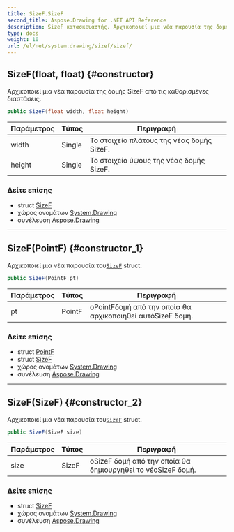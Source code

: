 ```yaml
---
title: SizeF.SizeF
second_title: Aspose.Drawing for .NET API Reference
description: SizeF κατασκευαστής. Αρχικοποιεί μια νέα παρουσία της δομής SizeF από τις καθορισμένες διαστάσεις.
type: docs
weight: 10
url: /el/net/system.drawing/sizef/sizef/
---
```

## SizeF(float, float) {#constructor}

Αρχικοποιεί μια νέα παρουσία της δομής SizeF από τις καθορισμένες διαστάσεις.

```csharp
public SizeF(float width, float height)
```

| Παράμετρος | Τύπος | Περιγραφή |
| --- | --- | --- |
| width | Single | Το στοιχείο πλάτους της νέας δομής SizeF. |
| height | Single | Το στοιχείο ύψους της νέας δομής SizeF. |

### Δείτε επίσης

* struct [SizeF](../)
* χώρος ονομάτων [System.Drawing](../../sizef/)
* συνέλευση [Aspose.Drawing](../../../)

---

## SizeF(PointF) {#constructor_1}

Αρχικοποιεί μια νέα παρουσία του[`SizeF`](../) struct.

```csharp
public SizeF(PointF pt)
```

| Παράμετρος | Τύπος | Περιγραφή |
| --- | --- | --- |
| pt | PointF | οPointFδομή από την οποία θα αρχικοποιηθεί αυτόSizeF δομή. |

### Δείτε επίσης

* struct [PointF](../../pointf/)
* struct [SizeF](../)
* χώρος ονομάτων [System.Drawing](../../sizef/)
* συνέλευση [Aspose.Drawing](../../../)

---

## SizeF(SizeF) {#constructor_2}

Αρχικοποιεί μια νέα παρουσία του[`SizeF`](../) struct.

```csharp
public SizeF(SizeF size)
```

| Παράμετρος | Τύπος | Περιγραφή |
| --- | --- | --- |
| size | SizeF | οSizeF δομή από την οποία θα δημιουργηθεί το νέοSizeF δομή. |

### Δείτε επίσης

* struct [SizeF](../)
* χώρος ονομάτων [System.Drawing](../../sizef/)
* συνέλευση [Aspose.Drawing](../../../)


